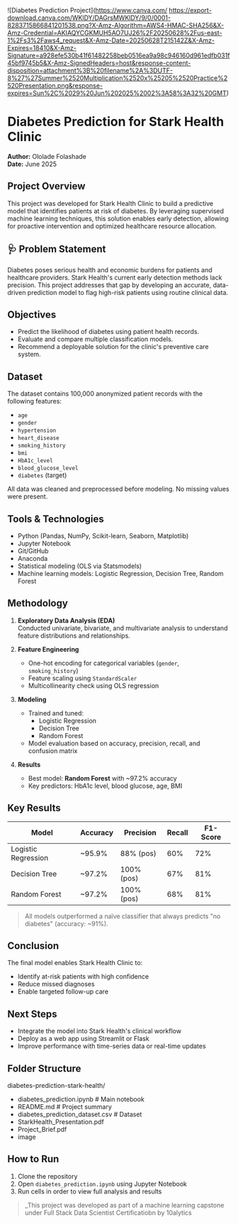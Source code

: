 ![Diabetes Prediction Project](https://www.canva.com/
https://export-download.canva.com/WKlDY/DAGrsMWKlDY/9/0/0001-8283715866841201538.png?X-Amz-Algorithm=AWS4-HMAC-SHA256&X-Amz-Credential=AKIAQYCGKMUH5AO7UJ26%2F20250628%2Fus-east-1%2Fs3%2Faws4_request&X-Amz-Date=20250628T215142Z&X-Amz-Expires=18410&X-Amz-Signature=a928efe530b41f61482258beb0516ea9a98c946160d961edfb031f45bf9745b5&X-Amz-SignedHeaders=host&response-content-disposition=attachment%3B%20filename%2A%3DUTF-8%27%27Summer%2520Multiplication%2520x%25205%2520Practice%2520Presentation.png&response-expires=Sun%2C%2029%20Jun%202025%2002%3A58%3A32%20GMT)


# Diabetes Prediction for Stark Health Clinic

**Author:** Ololade Folashade  
**Date:** June 2025

## Project Overview
This project was developed for Stark Health Clinic to build a predictive model that identifies patients at risk of diabetes. By leveraging supervised machine learning techniques, this solution enables early detection, allowing for proactive intervention and optimized healthcare resource allocation.

## 🩺 Problem Statement
Diabetes poses serious health and economic burdens for patients and healthcare providers. Stark Health's current early detection methods lack precision. This project addresses that gap by developing an accurate, data-driven prediction model to flag high-risk patients using routine clinical data.

## Objectives
- Predict the likelihood of diabetes using patient health records.
- Evaluate and compare multiple classification models.
- Recommend a deployable solution for the clinic's preventive care system.

## Dataset
The dataset contains 100,000 anonymized patient records with the following features:
- `age`
- `gender`
- `hypertension`
- `heart_disease`
- `smoking_history`
- `bmi`
- `HbA1c_level`
- `blood_glucose_level`
- `diabetes` (target)

All data was cleaned and preprocessed before modeling. No missing values were present.

## Tools & Technologies
- Python (Pandas, NumPy, Scikit-learn, Seaborn, Matplotlib)
- Jupyter Notebook
- Git/GitHub
- Anaconda
- Statistical modeling (OLS via Statsmodels)
- Machine learning models: Logistic Regression, Decision Tree, Random Forest

## Methodology
1. **Exploratory Data Analysis (EDA)**  
   Conducted univariate, bivariate, and multivariate analysis to understand feature distributions and relationships.

2. **Feature Engineering**  
   - One-hot encoding for categorical variables (`gender`, `smoking_history`)  
   - Feature scaling using `StandardScaler`  
   - Multicollinearity check using OLS regression

3. **Modeling**  
   - Trained and tuned:  
     - Logistic Regression  
     - Decision Tree  
     - Random Forest  
   - Model evaluation based on accuracy, precision, recall, and confusion matrix

4. **Results**  
   - Best model: **Random Forest** with ~97.2% accuracy  
   - Key predictors: HbA1c level, blood glucose, age, BMI

## Key Results
| Model              | Accuracy | Precision | Recall | F1-Score |
|--------------------|----------|-----------|--------|----------|
| Logistic Regression | ~95.9%   | 88% (pos) | 60%    | 72%      |
| Decision Tree       | ~97.2%   | 100% (pos)| 67%    | 81%      |
| Random Forest       | ~97.2%   | 100% (pos)| 68%    | 81%      |

> All models outperformed a naïve classifier that always predicts "no diabetes" (accuracy: ~91%).

## Conclusion
The final model enables Stark Health Clinic to:
- Identify at-risk patients with high confidence
- Reduce missed diagnoses
- Enable targeted follow-up care

## Next Steps
- Integrate the model into Stark Health's clinical workflow
- Deploy as a web app using Streamlit or Flask
- Improve performance with time-series data or real-time updates

## Folder Structure
diabetes-prediction-stark-health/
- diabetes_prediction.ipynb # Main notebook
- README.md # Project summary
- diabetes_prediction_dataset.csv # Dataset
- StarkHealth_Presentation.pdf
- Project_Brief.pdf
- image


## How to Run
1. Clone the repository  
2. Open `diabetes_prediction.ipynb` using Jupyter Notebook  
3. Run cells in order to view full analysis and results

> _This project was developed as part of a machine learning capstone under Full Stack Data Scientist Certificatiobn by 10alytics
